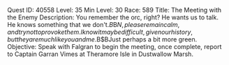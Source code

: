 Quest ID: 40558
Level: 35
Min Level: 30
Race: 589
Title: The Meeting with the Enemy
Description: You remember the orc, right? He wants us to talk. He knows something that we don't.$B$B$N, please remain calm, and try not to provoke them. I know it may be difficult, given our history, but they are much like you and me.$B$BJust perhaps a bit more green.
Objective: Speak with Falgran to begin the meeting, once complete, report to Captain Garran Vimes at Theramore Isle in Dustwallow Marsh.

